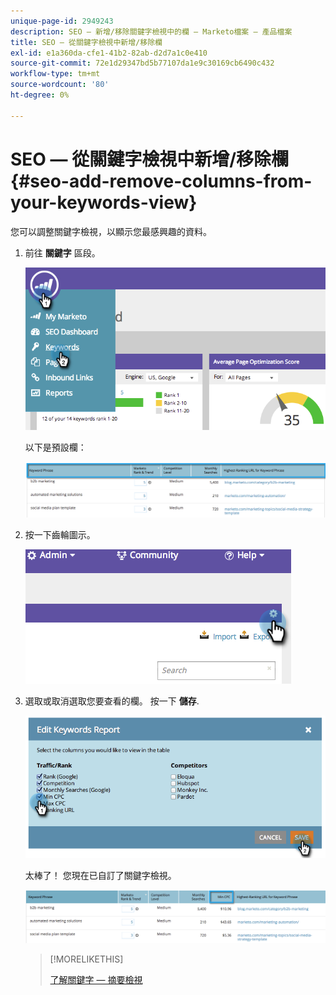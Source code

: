 ```yaml
---
unique-page-id: 2949243
description: SEO — 新增/移除關鍵字檢視中的欄 — Marketo檔案 — 產品檔案
title: SEO — 從關鍵字檢視中新增/移除欄
exl-id: e1a360da-cfe1-41b2-82ab-d2d7a1c0e410
source-git-commit: 72e1d29347bd5b77107da1e9c30169cb6490c432
workflow-type: tm+mt
source-wordcount: '80'
ht-degree: 0%

---
```


# SEO — 從關鍵字檢視中新增/移除欄 {#seo-add-remove-columns-from-your-keywords-view}

您可以調整關鍵字檢視，以顯示您最感興趣的資料。

1. 前往 **關鍵字** 區段。

   ![](assets/image2014-9-18-13-3a37-3a31.png)

   以下是預設欄：

   ![](assets/image2014-9-18-13-3a37-3a36.png)

1. 按一下齒輪圖示。

   ![](assets/image2014-9-18-13-3a37-3a39.png)

1. 選取或取消選取您要查看的欄。 按一下 **儲存**.

   ![](assets/image2014-9-18-13-3a37-3a42.png)

   太棒了！ 您現在已自訂了關鍵字檢視。

   ![](assets/image2014-9-18-13-3a37-3a46.png)

   >[!MORELIKETHIS]
   >
   >[了解關鍵字 — 摘要檢視](/help/marketo/product-docs/additional-apps/seo/keywords/seo-understanding-keywords.md)
